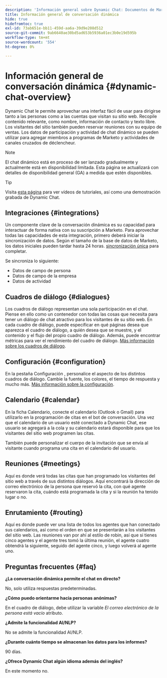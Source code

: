 ```yaml
---
description: 'Información general sobre Dynamic Chat: Documentos de Marketo: Documentación del producto'
title: Información general de conversación dinámica
hide: true
hidefromtoc: true
exl-id: 73ab651e-bb11-459d-aa6a-39d9e208d512
source-git-commit: 9ab6640ae30bd5ad653b5936a01ec3b0e19d595b
workflow-type: tm+mt
source-wordcount: '554'
ht-degree: 0%

---
```


# Información general de conversación dinámica {#dynamic-chat-overview}

Dynamic Chat le permite aprovechar una interfaz fácil de usar para dirigirse tanto a las personas como a las cuentas que visitan su sitio web. Recopile contenido relevante, como nombre, información de contacto y texto libre. Los visitantes del sitio también pueden reservar reuniones con su equipo de ventas. Los datos de participación y actividad de chat dinámico se pueden utilizar para agregar miembros a programas de Marketo y actividades de canales cruzados de déclencheur.

>[!NOTE]
>
>El chat dinámico está en proceso de ser lanzado gradualmente y actualmente está en disponibilidad limitada. Esta página se actualizará con detalles de disponibilidad general (GA) a medida que estén disponibles.

>[!TIP]
>
>Visita [esta página](https://dcweb.z20.web.core.windows.net/) para ver vídeos de tutoriales, así como una demostración grabada de Dynamic Chat.

## Integraciones {#integrations}

Un componente clave de la conversación dinámica es su capacidad para interactuar de forma nativa con su suscripción a Marketo. Para aprovechar todas las capacidades de esta integración, primero deberá iniciar la sincronización de datos. Según el tamaño de la base de datos de Marketo, los datos iniciales pueden tardar hasta 24 horas. [sincronización única](/help/marketo/product-docs/demand-generation/dynamic-chat/connect-dynamic-chat-to-marketo.md) para completar.

Se sincroniza lo siguiente:

* Datos de campo de persona
* Datos de campo de la empresa
* Datos de actividad

## Cuadros de diálogo {#dialogues}

Los cuadros de diálogo representan una sola participación en el chat. Piense en ello como un contenedor con todas las cosas que necesita para tener un diálogo de chat atractivo para los visitantes de su sitio web. En cada cuadro de diálogo, puede especificar en qué páginas desea que aparezca el cuadro de diálogo, a quién desea que se muestre, y el contenido y el flujo del propio cuadro de diálogo. Además, puede encontrar métricas para ver el rendimiento del cuadro de diálogo. [Más información sobre los cuadros de diálogo](/help/marketo/product-docs/demand-generation/dynamic-chat/dialogues.md).

## Configuración {#configuration}

En la pestaña Configuración , personalice el aspecto de los distintos cuadros de diálogo. Cambie la fuente, los colores, el tiempo de respuesta y mucho más. [Más información sobre la configuración](/help/marketo/product-docs/demand-generation/dynamic-chat/configuration.md).

## Calendario {#calendar}

En la ficha Calendario, conecte el calendario (Outlook o Gmail) para utilizarlo en la programación de citas en el bot de conversación. Una vez que el calendario de un usuario esté conectado a Dynamic Chat, ese usuario se agregará a la cola y su calendario estará disponible para que los visitantes del sitio web programen las citas.

También puede personalizar el cuerpo de la invitación que se envía al visitante cuando programa una cita en el calendario del usuario.

## Reuniones {#meetings}

Aquí es donde verá todas las citas que han programado los visitantes del sitio web a través de sus distintos diálogos. Aquí encontrará la dirección de correo electrónico de la persona que reservó la cita, con qué agente reservaron la cita, cuándo está programada la cita y si la reunión ha tenido lugar o no.

## Enrutamiento {#routing}

Aquí es donde puede ver una lista de todos los agentes que han conectado sus calendarios, así como el orden en que se presentarán a los visitantes del sitio web. Las reuniones van por ahí al estilo de robin, así que si tienes cinco agentes y el agente tres tomó la última reunión, el agente cuatro obtendrá la siguiente, seguido del agente cinco, y luego volverá al agente uno.

## Preguntas frecuentes {#faq}

**¿La conversación dinámica permite el chat en directo?**

No, solo utiliza respuestas predeterminadas.

**¿Cómo puedo orientarme hacia personas anónimas?**

En el cuadro de diálogo, debe utilizar la variable _El correo electrónico de la persona está vacío_ atributo.

**¿Admite la funcionalidad AI/NLP?**

No se admite la funcionalidad AI/NLP.

**¿Durante cuánto tiempo se almacenan los datos para los informes?**

90 días.

**¿Ofrece Dynamic Chat algún idioma además del inglés?**

En este momento no.
